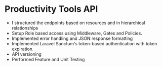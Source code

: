 # Productivity Tools API

- I structured the endpoints based on resources and in hierarchical relationships
- Setup Role based access using Middleware, Gates and Policies.
- Implemented error handling and JSON response formatting
- Implemented Laravel Sanctum's token-based authentication with token expiration.
- API versioning
- Performed Feature and Unit Testing

